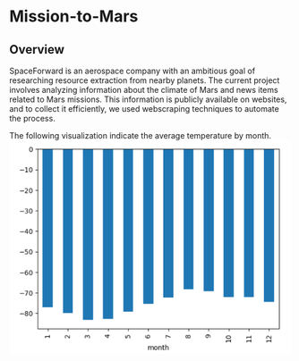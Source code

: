 # Mission-to-Mars

## Overview
SpaceForward is an aerospace company with an ambitious goal of researching resource extraction from nearby planets. The current project involves analyzing information about the climate of Mars and news items related to Mars missions. This information is publicly available on websites, and to collect it efficiently, we used webscraping techniques to automate the process.



The following visualization indicate the average temperature by month.
![plot](avg_temo.png) 




